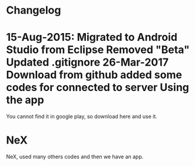 Changelog
=========
15-Aug-2015:
Migrated to Android Studio from Eclipse
Removed "Beta"
Updated .gitignore
26-Mar-2017
Download from github
added some codes for connected to server
Using the app
=============
You cannot find it in google play, so download here and use it.

NeX
===========

NeX, used many others codes and then we have an app.

